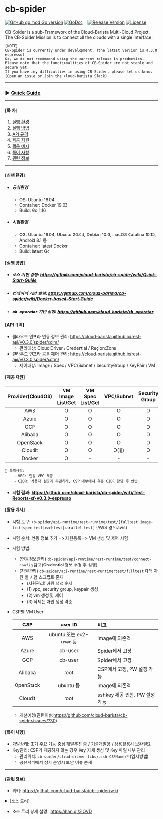 # cb-spider
[![GitHub go.mod Go version](https://img.shields.io/github/go-mod/go-version/cloud-barista/cb-spider?label=go.mod)](https://github.com/cloud-barista/cb-spider/blob/master/go.mod)
[![GoDoc](https://godoc.org/github.com/cloud-barista/cb-spider?status.svg)](https://pkg.go.dev/github.com/cloud-barista/cb-spider@master)&nbsp;&nbsp;&nbsp;
[![Release Version](https://img.shields.io/github/v/release/cloud-barista/cb-spider)](https://github.com/cloud-barista/cb-spider/releases)
[![License](https://img.shields.io/badge/License-Apache%202.0-blue.svg)](https://github.com/cloud-barista/cb-spider/blob/master/LICENSE)

CB-Spider is a sub-Framework of the Cloud-Barista Multi-Cloud Project.<br>
The CB-Spider Mission is to connect all the clouds with a single interface.


```
[NOTE]
CB-Spider is currently under development. (the latest version is 0.3.0 espresso)
So, we do not recommend using the current release in production.
Please note that the functionalities of CB-Spider are not stable and secure yet.
If you have any difficulties in using CB-Spider, please let us know.
(Open an issue or Join the cloud-barista Slack)
```
***
### ▶ **[Quick Guide](https://github.com/cloud-barista/cb-spider/wiki/Quick-Start-Guide)**
***

#### [목    차]

1. [실행 환경](#실행-환경)
2. [실행 방법](#실행-방법)
3. [API 규격](#API-규격)
4. [제공 자원](#제공-자원)
5. [활용 예시](#활용-예시)
6. [특이 사항](#특이-사항)
7. [관련 정보](#관련-정보)
 
***

#### [실행 환경]

- ##### 공식환경
  - OS: Ubuntu 18.04
  - Container: Docker 19.03
  - Build: Go 1.16
- ##### 시험환경
  - OS: Ubuntu 18.04, Ubuntu 20.04, Debian 10.6, macOS Catalina 10.15, Android 8.1 등
  - Container: latest Docker
  - Build: latest Go


#### [실행 방법]

- ##### 소스 기반 실행: https://github.com/cloud-barista/cb-spider/wiki/Quick-Start-Guide
- ##### 컨테이너 기반 실행: https://github.com/cloud-barista/cb-spider/wiki/Docker-based-Start-Guide
- ##### cb-operator 기반 실행: https://github.com/cloud-barista/cb-operator

#### [API 규격]
- 클라우드 인프라 연동 정보 관리: https://cloud-barista.github.io/rest-api/v0.3.0/spider/ccim/
  - 관리대상: Cloud Driver / Credential / Region:Zone
- 클라우드 인프라 공통 제어 관리: https://cloud-barista.github.io/rest-api/v0.3.0/spider/cctm/
  - 제어대상: Image / Spec / VPC/Subnet / SecurityGroup / KeyPair / VM

#### [제공 자원] 

  | Provider(CloudOS) | VM Image List/Get | VM Spec List/Get| VPC/Subnet | Security Group | VM KeyPair| VM   |
  |:-------------:|:-------------:|:-------------:|:-------------:|:-------------:|:-------------:|:-------------:|
  | AWS           | O          | O          | O          | O          | O          | O          |
  | Azure         | O          | O          | O          | O          | O          | O          |
  | GCP           | O          | O          | O          | O          | O          | O          |
  | Alibaba       | O          | O          | O          | O          | O          | O          |
  | OpenStack     | O          | O          | O          | O          | O          | O          |
  | Cloudit       | O          | O          | O(💬)          | O          | -          | O          |
  | Docker        | O          | -          | -          | -          | -          | O          |

    💬 특이사항: 
        - VPC: 단일 VPC 제공 
        - CIDR: 사용자 설정과 무관하게, CSP 내부에서 유휴 CIDR 할당 후 반납
    
- #### 시험 결과: https://github.com/cloud-barista/cb-spider/wiki/Test-Reports-of-v0.3.0-espresso

#### [활용 예시]
- 시험 도구: `cb-spider/api-runtime/rest-runtime/test/[fulltest|image-test|spec-test|eachtest|parallel-test]` (AWS 경우:aws)
- 시험 순서: 연동 정보 추가 => 자원등록 => VM 생성 및 제어 시험
- 시험 방법: 
  - (연동정보관리) `cb-spider/api-runtime/rest-runtime/test/connect-config` 참고(Credential 정보 수정 후 실행)
  - (자원관리) `cb-spider/api-runtime/rest-runtime/test/fulltest` 아래 자원 별 시험 스크립트 존재
    - (자원관리) 자원 생성 순서
    - (1) vpc, security group, keypair 생성
    - (2) vm 생성 및 제어
    - (3)	삭제는 자원 생성 역순
- CSP별 VM User 

  | CSP        | user ID          | 비고 |
  |:-------------:|:-------------:|:-------------|
  | AWS      | ubuntu 또는 ec2-user 등 | Image에 의존적 |
  | Azure      | cb-user | Spider에서 고정 |
  | GCP      | cb-user      | Spider에서 고정  |
  | Alibaba | root      |   CSP에서 고정, PW 설정 가능 |
  | OpenStack | ubuntu 등     |    Image에 의존적 |
  | Cloudit | root      | sshkey 제공 안함. PW 설정 가능  |
    - 개선예정(관련이슈:https://github.com/cloud-barista/cb-spider/issues/230)
  
#### [특이 사항]
- 개발상태: 초기 주요 기능 중심 개발추진 중 / 기술개발용 / 상용활용시 보완필요
- Key관리: CSP가 제공하지 않는 경우 Key 자체 생성 및 Key 파일 내부 관리
  - 관리위치: `cb-spider/cloud-driver-libs/.ssh-CSPName/*` (임시방법)
  - 공유서버에서 상시 운영시 보안 이슈 존재

***

#### [관련 정보]
- 위키: https://github.com/cloud-barista/cb-spider/wiki
<details>
<summary> [소스 트리] </summary>

```
.
. go.mod:  imported Go module definition
. Dockerfile: docker image build용
. setup.env: spider 운영에 필요한 환경변수 설정
. develop.env: 개발자 편의위한 alias 설정 등
. build_grpc_idl.sh: gRPC IDL build 스크립트
. build_all_driver_lib.sh: 드라이버 build 스크립트
|-- api-runtime
|   |-- common-runtime: REST 및 gRPC runtime 공통 모듈
|   |-- grpc-runtime: gRPC runtime
|   |   |-- idl: gRPC Interface Definition
|   `-- rest-runtime: REST runtime
|       |-- admin-web: AdminWeb GUI 도구
|       `-- test: REST API 활용 참조 및 시험 도구
|           |-- connect-config: 연결 설정 참조(driver등록 -> credential 등록 -> region 등록 -> connection config 등록)
|           |-- each-test: 자원별 기능 시험 참조(VPC->SecurityGroup->KeyPair->VM)
|           |-- full-test: 모든 자원 전체 기능 시험 참조(create -> list -> get -> delete)
|           |-- 0.full-liststatus-test: 모든 VM 상태 정보 제공 스크립트
|           |-- 1.full-create-test: 모든 자원 생성까지 시험 참조(VPC->SecurityGroup->KeyPair->VM)
|           |-- 2.full-suspend-test: 모든 VM suspend 상태 시험 스크립트
|           |-- 3.full-resume-test: 모든 VM suspend 상태 시험 스크립트
|           |-- 4.full-delete-test
|           |-- docker: Docker Driver 개발 시험 스크립트
|           |-- parallel-test: 동시 실행 시험 스크립트
|           |-- pocketman: Americano 오픈 행사 시현용, Raspberry 환경 운영
|           `-- vm-ssh: 생성된 VM에 대한 ssh/scp REST API 시험 스크립트

|-- cloud-info-manager
|   |-- driver-info-manager: 드라이버 정보 관리
|   |-- credential-info-manager: 크리덴셜 정보 관리
|   |-- region-info-manager: 리젼 정보 관리
|   |-- connection-config-info-manager: 연결 설정 정보 관리(연결설정=드라이버+크리덴셜+리젼)

|-- cloud-control-manager
|   |-- cloud-driver
|   |   |-- call-log: CSP API 호출 이력 정보 수집을 위한 로거, 드라이버 내부에서 활용 
|   |   |   |-- gen4test: HisCall 서버 운영 시험을 위한 CallLog 자동 발생기 
|   |   |-- drivers: 드라이버 구현체 위치(*-plugin: dynamic plugin, shared-library)
|   |   |   |-- alibaba | alibaba-plugin: Alibaba 드라이버 
|   |   |   |-- aws | aws-plugin: AWS 드라이버
|   |   |   |-- azure | azure-plugin: Azure 드라이버 
|   |   |   |-- cloudit | cloudit-plugin: Cloudit 드라이버
|   |   |   |-- gcp | gcp-plugin: GCP 드라이버 
|   |   |   |-- docker | docker-plugin: Docker 드라이버
|   |   |   |-- openstack | openstack-plugin: OpenStack 드라이버 
|   |   |   |-- mock: 서버 기능 시험 및 CI 시험 환경 구성을 위한 Mock Driver
|   |   `-- interfaces: 멀티 클라우드 연동 드라이버 인터페이스(드라이버 공통 인터페이스)
|   |       |-- connect
|   |       `-- resources
|   |-- iid-manager: Integrated ID 관리, IID 구조:{User-defined ID, System-defined ID(CSP ID)}
|   `-- vm-ssh: VM에 대한 SSH/SCP 기능 제공
|-- cloud-driver-libs: 드라이버 공유 라이브러리, SSH Key 생성 파일 관리 위치
|-- conf: Spider 서버 운영을 위한 설정 정보(spider 서버설정, 메타정보 설정, 로거 설정)

|-- interface
|   |-- api: Go API 기반 응용 개발을 위한 Client Package
|   |-- cli: CLI 기반 운용을 위한 Client Package
|   |   |-- cbadm: cloud-barista 대상 사용자 cli
|   |   `-- spider: spider 대상 사용자 cli
|-- log
|   `-- calllog: CallLog 출력 로그 파일 
|-- meta_db: 메타 정보 local FS(nutsdb) 활용시 저장소 위치
`-- utils
    |-- docker: gRPC API runtime 개발 지원 도구(prometheus, grafana 등) 설정 정보
    |   `-- data
    |       |-- grafana-grpc
    |       `-- prometheus
    `-- import-info: Cloud Driver 및 Region 정보 자동 등록 지원 도구

```
</details>

- 소스 트리 상세 설명 : https://han.gl/3IOVD
